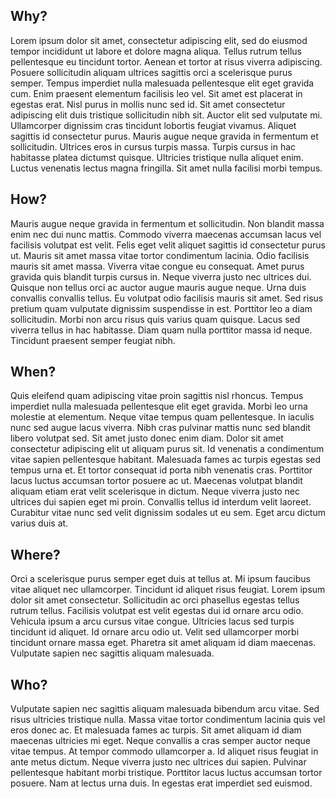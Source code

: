 ## Why?

Lorem ipsum dolor sit amet, consectetur adipiscing elit, sed do eiusmod tempor incididunt ut labore et dolore magna aliqua. Tellus rutrum tellus pellentesque eu tincidunt tortor. Aenean et tortor at risus viverra adipiscing. Posuere sollicitudin aliquam ultrices sagittis orci a scelerisque purus semper. Tempus imperdiet nulla malesuada pellentesque elit eget gravida cum. Enim praesent elementum facilisis leo vel. Sit amet est placerat in egestas erat. Nisl purus in mollis nunc sed id. Sit amet consectetur adipiscing elit duis tristique sollicitudin nibh sit. Auctor elit sed vulputate mi. Ullamcorper dignissim cras tincidunt lobortis feugiat vivamus. Aliquet sagittis id consectetur purus. Mauris augue neque gravida in fermentum et sollicitudin. Ultrices eros in cursus turpis massa. Turpis cursus in hac habitasse platea dictumst quisque. Ultricies tristique nulla aliquet enim. Luctus venenatis lectus magna fringilla. Sit amet nulla facilisi morbi tempus.

## How?

Mauris augue neque gravida in fermentum et sollicitudin. Non blandit massa enim nec dui nunc mattis. Commodo viverra maecenas accumsan lacus vel facilisis volutpat est velit. Felis eget velit aliquet sagittis id consectetur purus ut. Mauris sit amet massa vitae tortor condimentum lacinia. Odio facilisis mauris sit amet massa. Viverra vitae congue eu consequat. Amet purus gravida quis blandit turpis cursus in. Neque viverra justo nec ultrices dui. Quisque non tellus orci ac auctor augue mauris augue neque. Urna duis convallis convallis tellus. Eu volutpat odio facilisis mauris sit amet. Sed risus pretium quam vulputate dignissim suspendisse in est. Porttitor leo a diam sollicitudin. Morbi non arcu risus quis varius quam quisque. Lacus sed viverra tellus in hac habitasse. Diam quam nulla porttitor massa id neque. Tincidunt praesent semper feugiat nibh.

## When?

Quis eleifend quam adipiscing vitae proin sagittis nisl rhoncus. Tempus imperdiet nulla malesuada pellentesque elit eget gravida. Morbi leo urna molestie at elementum. Neque vitae tempus quam pellentesque. In iaculis nunc sed augue lacus viverra. Nibh cras pulvinar mattis nunc sed blandit libero volutpat sed. Sit amet justo donec enim diam. Dolor sit amet consectetur adipiscing elit ut aliquam purus sit. Id venenatis a condimentum vitae sapien pellentesque habitant. Malesuada fames ac turpis egestas sed tempus urna et. Et tortor consequat id porta nibh venenatis cras. Porttitor lacus luctus accumsan tortor posuere ac ut. Maecenas volutpat blandit aliquam etiam erat velit scelerisque in dictum. Neque viverra justo nec ultrices dui sapien eget mi proin. Convallis tellus id interdum velit laoreet. Curabitur vitae nunc sed velit dignissim sodales ut eu sem. Eget arcu dictum varius duis at.

## Where?

Orci a scelerisque purus semper eget duis at tellus at. Mi ipsum faucibus vitae aliquet nec ullamcorper. Tincidunt id aliquet risus feugiat. Lorem ipsum dolor sit amet consectetur. Sollicitudin ac orci phasellus egestas tellus rutrum tellus. Facilisis volutpat est velit egestas dui id ornare arcu odio. Vehicula ipsum a arcu cursus vitae congue. Ultricies lacus sed turpis tincidunt id aliquet. Id ornare arcu odio ut. Velit sed ullamcorper morbi tincidunt ornare massa eget. Pharetra sit amet aliquam id diam maecenas. Vulputate sapien nec sagittis aliquam malesuada.

## Who?

Vulputate sapien nec sagittis aliquam malesuada bibendum arcu vitae. Sed risus ultricies tristique nulla. Massa vitae tortor condimentum lacinia quis vel eros donec ac. Et malesuada fames ac turpis. Sit amet aliquam id diam maecenas ultricies mi eget. Neque convallis a cras semper auctor neque vitae tempus. At tempor commodo ullamcorper a. Id aliquet risus feugiat in ante metus dictum. Neque viverra justo nec ultrices dui sapien. Pulvinar pellentesque habitant morbi tristique. Porttitor lacus luctus accumsan tortor posuere. Nam at lectus urna duis. In egestas erat imperdiet sed euismod.